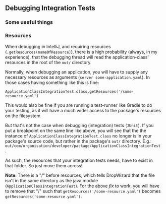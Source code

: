 ## Debugging Integration Tests

### Some useful things

### Resources

When debugging in IntelliJ, and requiring resources (`.getResources(nameOfResource)`), 
there is a high probability (always, in my experience), that the debugging thread
will read the application-class' resources in the root of the `out/` directory.

Normally, when debugging an application, you will have to supply any necessary resources 
as arguments (`server some-application.yaml`). In those cases having something like this is fine:
 ```
 ApplicationClassIntegrationTest.class.getResources('/some-resource.yaml')
 ```
This would also be fine if you are running a test-runner like Gradle to do your testing,
as it will have a much wider access to the package's resources on the filesystem.

But that's not the case when debugging (integration) tests (`JUnit`).
If you put a breakpoint on the same line like above, you will see that the 
the instance of `ApplicationClassIntegrationTest.class` no longer is in your 
package's source code, but rather in the package's `out/` directory.
E.g.: `out/com/organisation/developer/package/ApplicationClassIntegrationTest`.

As such, the resources that your integration tests needs, have to exist in that folder. So just move them across!

**Note**: There is a "/" before resources, which tells DropWizard that the file isn't in the same directory as the 
java module (`ApplicationClassIntegrationTest`).
For the above *fix* to work, you will have to remove that "/" such that
`getResources('/some-resource.yaml')` becomes `getResources('some-resource.yaml')`.
